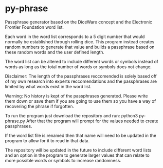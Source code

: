 # py-phrase
Passphrase generator based on the DiceWare concept and the Electronic Frontier Foundation word list.

Each word in the word list corresponds to a 5 digit number that would normally be established through rolling dice.
This program instead creates random numbers to generate that value and builds a passphrase based on these random words
and the user defined length.

The word list can be altered to include different words or symbols instead of words as long as the total number of words or symbols does not change. 

Disclaimer: The length of the passphrases reccomended is solely based off of my own research into experts reccomendations and the passphrases are limited by what words exist in the word list.

Warning: No history is kept of the passphrases generated. Please write them down or save them if you are going to use them so you have a way of recovering the phrase if forgotten. 

To run the program just download the repository and run: python3 py-phrase.py
After that the program will prompt for the values needed to create passphrases.

If the word list file is renamed then that name will need to be updated in the program to allow for it to read in that data.

The repository will be updated in the future to include different word lists and an option in the program to generate larger values that can relate to more possible words or symbols to increase randomness.

